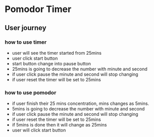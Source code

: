 # Pomodor Timer

## User journey

### how to use timer

- user will see the timer started from 25mins
- user click start button
- start button change into pause button
- 25mins is going to decrease the number with minute and second
- if user click pause the minute and second will stop changing
- if user reset the timer will be set to 25mins

### how to use pomodor

- if user finish their 25 mins concentration, mins changes as 5mins.
- 5mins is going to decrease the number with minute and second
- if user click pause the minute and second will stop changing
- if user reset the timer will be set to 25mins
- if 5mins is done then it will change as 25mins
- user will click start button

